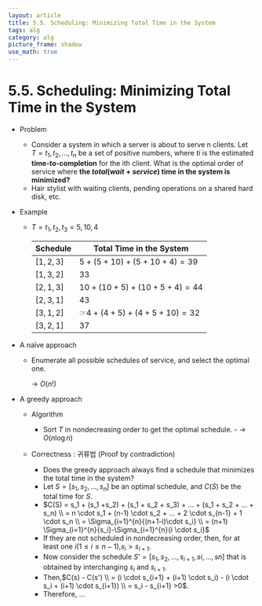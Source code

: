 ```yaml
---
layout: article
title: 5.5. Scheduling: Minimizing Total Time in the System 
tags: alg
category: alg
picture_frame: shadow
use_math: true
---
```

# 5.5. Scheduling: Minimizing Total Time in the System 

- Problem
  - Consider a system in which a server is about to serve n clients. Let $T = {t_1, t_2, ..., t_n}$ be a set of positive numbers, where $ti$ is the estimated **time-to-completion** for the ith client. What is the optimal order of service where **the $total (wait+service)$ time in the system is minimized?**
  - Hair stylist with waiting clients, pending operations on a shared hard disk, etc.
- Example
  - $T = {t_1, t_2, t_3} = {5, 10, 4}$

    | Schedule  | Total Time in the System          |
    | --------- | --------------------------------- |
    | $[1, 2, 3]$ | $5 + (5 + 10) + (5 + 10 + 4) = 39$  |
    | $[1, 3, 2]$ | $33$                                |
    | $[2, 1, 3]$ | $10 + (10 + 5) + (10 + 5 + 4) = 44$ |
    | $[2, 3, 1]$ | $43$                                | 
    | $[3, 1, 2]$ | $☞ 4 + (4 + 5) + (4 + 5 + 10) = 32$ |
    | $[3, 2, 1]$ | $37$                                |


- A naïve approach

  - Enumerate all possible schedules of service, and select the optimal one.

    → $O(n!)$


- A greedy approach

  - Algorithm 
    - Sort $T$ in nondecreasing order to get the optimal schedule. - → $O(n \log n)$
  

  - Correctness : 귀류법 (Proof by contradiction)
    - Does the greedy approach always find a schedule that minimizes the total time in the system?
    - Let $S = [s_1, s_2, ..., s_n]$ be an optimal schedule, and $C(S)$ be the total time for $S$. 
    - $C(S) = s_1 + (s_1 +s_2) + (s_1 + s_2 + s_3) + ... + (s_1 + s_2 + ... + s_n) \\ = n \cdot s_1 + (n-1) \cdot s_2 + ... + 2 \cdot s_{n-1} + 1 \cdot s_n \\ = \Sigma_{i=1}^{n}{(n+1-i)\cdot s_i} \\ = (n+1) \Sigma_{i=1}^{n}{s_i}-\Sigma_{i=1}^{n}{i \cdot s_i}$ 
    - If they are not scheduled in nondecreasing order, then, for at least one $i(1≤i≤n-1)$,$s_i >s_{i+1}$.
    - Now consider the schedule $S’ = [s_1, s_2, ..., s_{i+1}, si, ..., sn]$ that is obtained by interchanging $s_i$ and $s_{i+1}$.
    - Then,$C(s) - C(s') \\ = (i \cdot s_{i+1} + (i+1) \cdot s_i) - (i \cdot s_i + (i+1) \cdot s_{i+1}) \\ = s_i - s_{i+1} >0$. 
    - Therefore, ...
